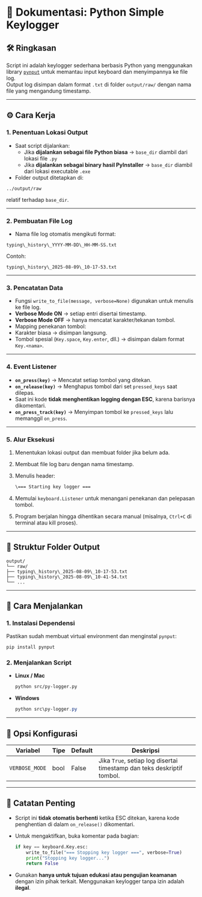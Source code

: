 
# 📄 Dokumentasi: Python Simple Keylogger

## 🛠 Ringkasan

Script ini adalah keylogger sederhana berbasis Python yang menggunakan library [`pynput`](https://pypi.org/project/pynput/) untuk memantau input keyboard dan menyimpannya ke file log.  
Output log disimpan dalam format `.txt` di folder `output/raw/` dengan nama file yang mengandung timestamp.

---

## ⚙ Cara Kerja

### 1. **Penentuan Lokasi Output**

- Saat script dijalankan:
  - Jika **dijalankan sebagai file Python biasa** → `base_dir` diambil dari lokasi file `.py`
  - Jika **dijalankan sebagai binary hasil PyInstaller** → `base_dir` diambil dari lokasi executable `.exe`
- Folder output ditetapkan di:

```log
../output/raw
```

relatif terhadap `base_dir`.

---

### 2. **Pembuatan File Log**

- Nama file log otomatis mengikuti format:

```log
typing\_history\_YYYY-MM-DD\_HH-MM-SS.txt
```

Contoh:

```log
typing\_history\_2025-08-09\_10-17-53.txt
```

---

### 3. **Pencatatan Data**

- Fungsi `write_to_file(message, verbose=None)` digunakan untuk menulis ke file log.
- **Verbose Mode ON** → setiap entri disertai timestamp.
- **Verbose Mode OFF** → hanya mencatat karakter/tekanan tombol.
- Mapping penekanan tombol:
- Karakter biasa → disimpan langsung.
- Tombol spesial (`Key.space`, `Key.enter`, dll.) → disimpan dalam format `Key.<nama>`.

---

### 4. **Event Listener**

- **`on_press(key)`** → Mencatat setiap tombol yang ditekan.
- **`on_release(key)`** → Menghapus tombol dari set `pressed_keys` saat dilepas.
- Saat ini kode **tidak menghentikan logging dengan ESC**, karena barisnya dikomentari.
- **`on_press_track(key)`** → Menyimpan tombol ke `pressed_keys` lalu memanggil `on_press`.

---

### 5. **Alur Eksekusi**

1. Menentukan lokasi output dan membuat folder jika belum ada.
2. Membuat file log baru dengan nama timestamp.
3. Menulis header:

    ```txt
    \=== Starting key logger ===
    ```

4. Memulai `keyboard.Listener` untuk menangani penekanan dan pelepasan tombol.
5. Program berjalan hingga dihentikan secara manual (misalnya, `Ctrl+C` di terminal atau kill proses).

---

## 📂 Struktur Folder Output

```log
output/
└── raw/
├── typing\_history\_2025-08-09\_10-17-53.txt
├── typing\_history\_2025-08-09\_10-41-54.txt
└── ...
```

---

## 🚀 Cara Menjalankan

### 1. **Instalasi Dependensi**

Pastikan sudah membuat virtual environment dan menginstal `pynput`:

```bash
pip install pynput
```

### 2. **Menjalankan Script**

- **Linux / Mac**

  ```bash
  python src/py-logger.py
  ```

- **Windows**

  ```powershell
  python src\py-logger.py
  ```

---

## 🔧 Opsi Konfigurasi

| Variabel       | Tipe | Default | Deskripsi                                                              |
| -------------- | ---- | ------- | ---------------------------------------------------------------------- |
| `VERBOSE_MODE` | bool | False   | Jika `True`, setiap log disertai timestamp dan teks deskriptif tombol. |

---

## 📌 Catatan Penting

- Script ini **tidak otomatis berhenti** ketika ESC ditekan, karena kode penghentian di dalam `on_release()` dikomentari.
- Untuk mengaktifkan, buka komentar pada bagian:

  ```python
  if key == keyboard.Key.esc:
      write_to_file("=== Stopping key logger ===", verbose=True)
      print("Stopping key logger...")
      return False
  ```

- Gunakan **hanya untuk tujuan edukasi atau pengujian keamanan** dengan izin pihak terkait.
  Menggunakan keylogger tanpa izin adalah **ilegal**.
